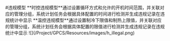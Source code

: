 ﻿<div id="gpcs\_illegal">
#违规模型
**时控违规模型**通过设置循环方式和允许的开机时间范围，并关联对应的管理分组，系统计划任务会根据具体配置的时间进行检测并生成违规记录在违规统计中显示
**温控违规模型**通过设置制冷下限值和制热上限值，并关联对应的管理分组，系统计划任务会根据具体配置的限值进行检测并生成违规记录在违规统计中显示
![](/Project/GPCS/Resources/images/h_illegal.png)
</div>